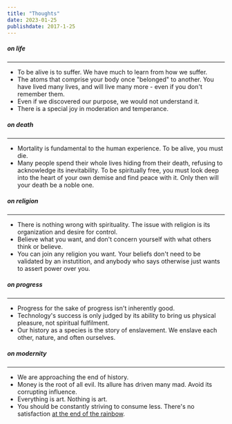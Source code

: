 ```yaml
---
title: "Thoughts"
date: 2023-01-25
publishdate: 2017-1-25
---
```


##### on life
<hr class="line2">

- To be alive is to suffer. We have much to learn from how we suffer.
- The atoms that comprise your body once "belonged" to another. You have lived many lives, and will live many more - even if you don't remember them.
- Even if we discovered our purpose, we would not understand it.
- There is a special joy in moderation and temperance.

##### on death
<hr class="line2">

- Mortality is fundamental to the human experience. To be alive, you must die.
- Many people spend their whole lives hiding from their death, refusing to acknowledge its inevitability. To be spiritually free, you must look deep into the heart of your own demise and find peace with it. Only then will your death be a noble one.

##### on religion
<hr class="line2">

- There is nothing wrong with spirituality. The issue with religion is its organization and desire for control.
- Believe what you want, and don't concern yourself with what others think or believe.
- You can join any religion you want. Your beliefs don't need to be validated by an instutition, and anybody who says otherwise just wants to assert power over you.

##### on progress
<hr class="line2">

- Progress for the sake of progress isn't inherently good.
- Technology's success is only judged by its ability to bring us physical pleasure, not spiritual fulfilment.
- Our history as a species is the story of enslavement. We enslave each other, nature, and often ourselves. 

##### on modernity
<hr class="line2">

- We are approaching the end of history.
- Money is the root of all evil. Its allure has driven many mad. Avoid its corrupting influence.
- Everything is art. Nothing is art.
- You should be constantly striving to consume less. There's no satisfaction [at the end of the rainbow](https://thubtenchodron.org/2007/08/wisdom-satisfaction/). 